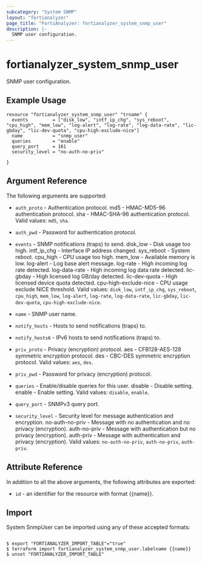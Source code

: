 ```yaml
---
subcategory: "System SNMP"
layout: "fortianalyzer"
page_title: "FortiAnalyzer: fortianalyzer_system_snmp_user"
description: |-
  SNMP user configuration.
---
```


# fortianalyzer_system_snmp_user
SNMP user configuration.

## Example Usage

```hcl
resource "fortianalyzer_system_snmp_user" "trname" {
  events         = ["disk_low", "intf_ip_chg", "sys_reboot", "cpu_high", "mem_low", "log-alert", "log-rate", "log-data-rate", "lic-gbday", "lic-dev-quota", "cpu-high-exclude-nice"]
  name           = "snmp_user"
  queries        = "enable"
  query_port     = 161
  security_level = "no-auth-no-priv"

}
```

## Argument Reference


The following arguments are supported:


* `auth_proto` - Authentication protocol. md5 - HMAC-MD5-96 authentication protocol. sha - HMAC-SHA-96 authentication protocol. Valid values: `md5`, `sha`.

* `auth_pwd` - Password for authentication protocol.
* `events` - SNMP notifications (traps) to send. disk_low - Disk usage too high. intf_ip_chg - Interface IP address changed. sys_reboot - System reboot. cpu_high - CPU usage too high. mem_low - Available memory is low. log-alert - Log base alert message. log-rate - High incoming log rate detected. log-data-rate - High incoming log data rate detected. lic-gbday - High licensed log GB/day detected. lic-dev-quota - High licensed device quota detected. cpu-high-exclude-nice - CPU usage exclude NICE threshold. Valid values: `disk_low`, `intf_ip_chg`, `sys_reboot`, `cpu_high`, `mem_low`, `log-alert`, `log-rate`, `log-data-rate`, `lic-gbday`, `lic-dev-quota`, `cpu-high-exclude-nice`.

* `name` - SNMP user name.
* `notify_hosts` - Hosts to send notifications (traps) to.
* `notify_hosts6` - IPv6 hosts to send notifications (traps) to.
* `priv_proto` - Privacy (encryption) protocol. aes - CFB128-AES-128 symmetric encryption protocol. des - CBC-DES symmetric encryption protocol. Valid values: `aes`, `des`.

* `priv_pwd` - Password for privacy (encryption) protocol.
* `queries` - Enable/disable queries for this user. disable - Disable setting. enable - Enable setting. Valid values: `disable`, `enable`.

* `query_port` - SNMPv3 query port.
* `security_level` - Security level for message authentication and encryption. no-auth-no-priv - Message with no authentication and no privacy (encryption). auth-no-priv - Message with authentication but no privacy (encryption). auth-priv - Message with authentication and privacy (encryption). Valid values: `no-auth-no-priv`, `auth-no-priv`, `auth-priv`.



## Attribute Reference

In addition to all the above arguments, the following attributes are exported:
* `id` - an identifier for the resource with format {{name}}.

## Import

System SnmpUser can be imported using any of these accepted formats:
```

$ export "FORTIANALYZER_IMPORT_TABLE"="true"
$ terraform import fortianalyzer_system_snmp_user.labelname {{name}}
$ unset "FORTIANALYZER_IMPORT_TABLE"
```

